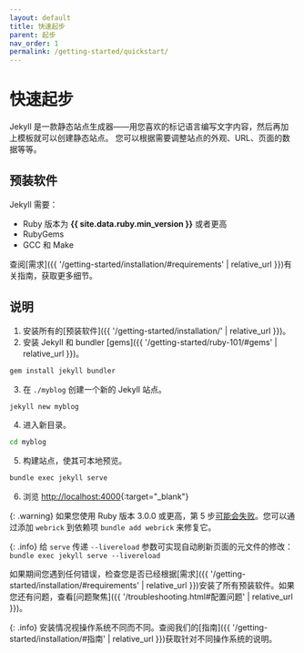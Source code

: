 ```yaml
---
layout: default
title: 快速起步
parent: 起步
nav_order: 1
permalink: /getting-started/quickstart/
---
```


# 快速起步

Jekyll 是一款静态站点生成器——用您喜欢的标记语言编写文字内容，然后再加上模板就可以创建静态站点。
您可以根据需要调整站点的外观、URL、页面的数据等等。 

## 预装软件

Jekyll 需要：

* Ruby 版本为 **{{ site.data.ruby.min_version }}** 或者更高
* RubyGems
* GCC 和 Make

查阅[需求]({{ '/getting-started/installation/#requirements' | relative_url }})有关指南，获取更多细节。

## 说明

1. 安装所有的[预装软件]({{ '/getting-started/installation/' | relative_url }})。
2. 安装 Jekyll 和 bundler [gems]({{ '/getting-started/ruby-101/#gems' | relative_url }})。
```sh
gem install jekyll bundler
```
3. 在 `./myblog` 创建一个新的 Jekyll 站点。
```sh
jekyll new myblog
```
4. 进入新目录。
```sh
cd myblog
```
5. 构建站点，使其可本地预览。
```sh
bundle exec jekyll serve
```
6. 浏览 [http://localhost:4000](http://localhost:4000){:target="_blank"}

{: .warning}
如果您使用 Ruby 版本 3.0.0 或更高，第 5 步[可能会失败](https://github.com/github/pages-gem/issues/752)。您可以通过添加 `webrick` 到依赖项 `bundle add webrick` 来修复它。

{: .info}
给 `serve` 传递 `--livereload` 参数可实现自动刷新页面的元文件的修改： `bundle exec jekyll serve --livereload`


如果期间您遇到任何错误，检查您是否已经根据[需求]({{ '/getting-started/installation/#requirements' | relative_url }})安装了所有预装软件。如果您还有问题，查看[问题聚焦]({{ '/troubleshooting.html#配置问题' | relative_url }})。

{: .info}
安装情况视操作系统不同而不同。查阅我们的[指南]({{ '/getting-started/installation/#指南' | relative_url }})获取针对不同操作系统的说明。

